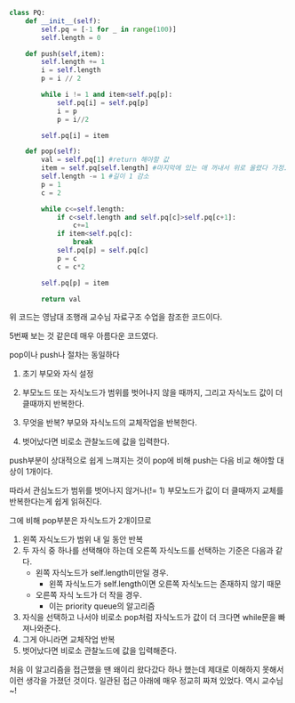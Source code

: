 ```python
class PQ:
    def __init__(self):
        self.pq = [-1 for _ in range(100)]
        self.length = 0

    def push(self,item):
        self.length += 1
        i = self.length
        p = i // 2

        while i != 1 and item<self.pq[p]:
            self.pq[i] = self.pq[p]
            i = p
            p = i//2

        self.pq[i] = item

    def pop(self):
        val = self.pq[1] #return 해야할 값
        item = self.pq[self.length] #마지막에 있는 애 꺼내서 위로 올렸다 가정.
        self.length -= 1 #길이 1 감소
        p = 1
        c = 2

        while c<=self.length:
            if c<self.length and self.pq[c]>self.pq[c+1]:
                c+=1
            if item<self.pq[c]:
                break
            self.pq[p] = self.pq[c]
            p = c
            c = c*2

        self.pq[p] = item

        return val
```

위 코드는 영남대 조행래 교수님 자료구조 수업을 참조한 코드이다.

5번째 보는 것 같은데 매우 아름다운 코드였다.

pop이나 push나 절차는 동일하다

1. 초기 부모와 자식 설정

2. 부모노드 또는 자식노드가 범위를 벗어나지 않을 때까지, 그리고 자식노드 값이 더 클때까지 반복한다.

3. 무엇을 반복? 부모와 자식노드의 교체작업을 반복한다.

4. 벗어났다면 비로소 관찰노드에 값을 입력한다.



push부분이 상대적으로 쉽게 느껴지는 것이 pop에 비해 push는 다음 비교 해야할 대상이 1개이다.

따라서 관심노드가 범위를 벗어나지 않거나(!= 1)  부모노드가 값이 더 클때까지 교체를 반복한다는게 쉽게 읽혀진다.



그에 비해 pop부분은 자식노드가 2개이므로

1. 왼쪽 자식노드가 범위 내 일 동안 반복
2. 두 자식 중 하나를 선택해야 하는데 오른쪽 자식노드를 선택하는 기준은 다음과 같다.
   * 왼쪽 자식노드가 self.length미만일 경우.
     * 왼쪽 자식노드가 self.length이면 오른쪽 자식노드는 존재하지 않기 때문
   * 오른쪽 자식 노드가 더 작을 경우.
     * 이는 priority queue의 알고리즘
3. 자식을 선택하고 나서야 비로소 pop처럼 자식노드가 값이 더 크다면 while문을 빠져나와준다.
4. 그게 아니라면 교체작업 반복
5. 벗어났다면 비로소 관찰노드에 값을 입력해준다.



처음 이 알고리즘을 접근했을 땐 왜이리 왔다갔다 하나 했는데 제대로 이해하지 못해서 이런 생각을 가졌던  것이다. 일관된 접근 아래에 매우 정교히 짜져 있었다. 역시 교수님~!